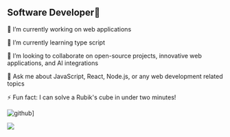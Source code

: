 ## Software Developer👋


 🔭 I’m currently working on web applications
 
 🌱 I’m currently learning type script
 
👯 I’m looking to collaborate on open-source projects, innovative web applications, and AI integrations

💬 Ask me about JavaScript, React, Node.js, or any web development related topics
 
⚡ Fun fact: I can solve a Rubik's cube in under two minutes!

![github](https://img.shields.io/badge/GitHub-000000?style=for-the-badge&logo=GitHub&logoColor=white)]


<a href="https://visitcount.itsvg.in">
  <img src="https://visitcount.itsvg.in/api?id=Jesse25-t&label=Profile%20Views&color=3&icon=9&pretty=false" />
</a>


